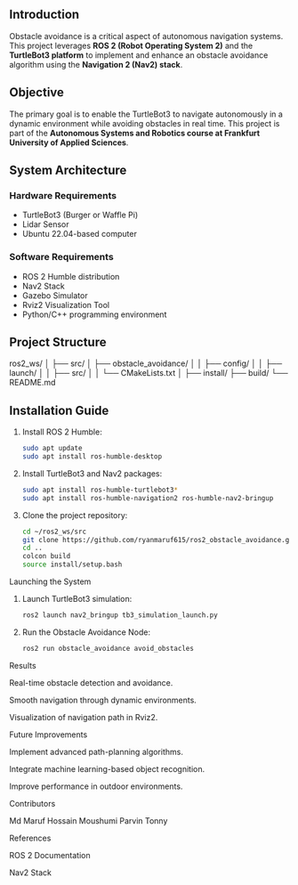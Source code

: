 ## Introduction
Obstacle avoidance is a critical aspect of autonomous navigation systems. This project leverages **ROS 2 (Robot Operating System 2)** and the **TurtleBot3 platform** to implement and enhance an obstacle avoidance algorithm using the **Navigation 2 (Nav2) stack**.

## Objective
The primary goal is to enable the TurtleBot3 to navigate autonomously in a dynamic environment while avoiding obstacles in real time. This project is part of the **Autonomous Systems and Robotics course at Frankfurt University of Applied Sciences**.

## System Architecture

### Hardware Requirements
- TurtleBot3 (Burger or Waffle Pi)
- Lidar Sensor
- Ubuntu 22.04-based computer

### Software Requirements
- ROS 2 Humble distribution
- Nav2 Stack
- Gazebo Simulator
- Rviz2 Visualization Tool
- Python/C++ programming environment

## Project Structure
ros2_ws/
│
├── src/
│   ├── obstacle_avoidance/
│   │   ├── config/
│   │   ├── launch/
│   │   ├── src/
│   │   └── CMakeLists.txt
│
├── install/
├── build/
└── README.md

## Installation Guide

1. Install ROS 2 Humble:
   ```bash
   sudo apt update
   sudo apt install ros-humble-desktop
2. Install TurtleBot3 and Nav2 packages:
   ```bash
   sudo apt install ros-humble-turtlebot3*
   sudo apt install ros-humble-navigation2 ros-humble-nav2-bringup

4. Clone the project repository:
   ```bash
   cd ~/ros2_ws/src
   git clone https://github.com/ryanmaruf615/ros2_obstacle_avoidance.git
   cd ..
   colcon build
   source install/setup.bash

Launching the System
1. Launch TurtleBot3 simulation:
    ```bash
    ros2 launch nav2_bringup tb3_simulation_launch.py
2. Run the Obstacle Avoidance Node:
    ```bash
    ros2 run obstacle_avoidance avoid_obstacles    
Results

Real-time obstacle detection and avoidance.

Smooth navigation through dynamic environments.

Visualization of navigation path in Rviz2.

Future Improvements

Implement advanced path-planning algorithms.

Integrate machine learning-based object recognition.

Improve performance in outdoor environments.

Contributors

Md Maruf Hossain
Moushumi Parvin Tonny

References

ROS 2 Documentation

Nav2 Stack 
   
